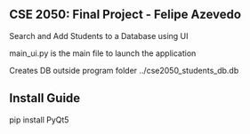 ## **CSE 2050: Final Project - Felipe Azevedo**

Search and Add Students to a Database using UI

main_ui.py is the main file to launch the application

Creates DB outside program folder ../cse2050_students_db.db


## Install Guide
pip install PyQt5

